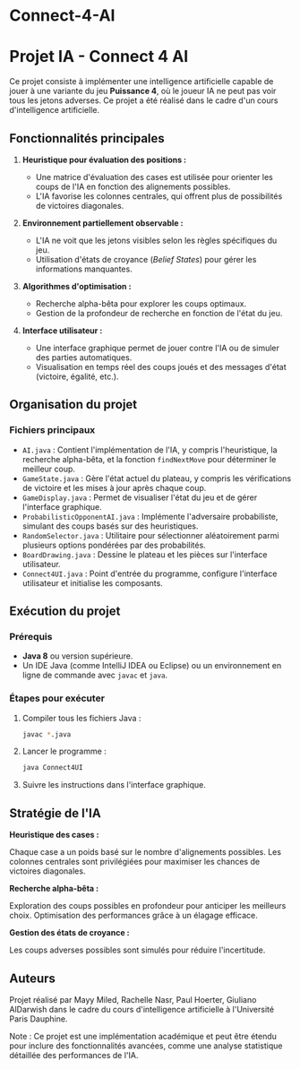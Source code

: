 # Connect-4-AI

# Projet IA - Connect 4 AI

Ce projet consiste à implémenter une intelligence artificielle capable de jouer à une variante du jeu **Puissance 4**, où le joueur IA ne peut pas voir tous les jetons adverses. Ce projet a été réalisé dans le cadre d'un cours d'intelligence artificielle.

## Fonctionnalités principales

1. **Heuristique pour évaluation des positions :**
   - Une matrice d'évaluation des cases est utilisée pour orienter les coups de l'IA en fonction des alignements possibles.
   - L'IA favorise les colonnes centrales, qui offrent plus de possibilités de victoires diagonales.

2. **Environnement partiellement observable :**
   - L'IA ne voit que les jetons visibles selon les règles spécifiques du jeu.
   - Utilisation d'états de croyance (*Belief States*) pour gérer les informations manquantes.

3. **Algorithmes d'optimisation :**
   - Recherche alpha-bêta pour explorer les coups optimaux.
   - Gestion de la profondeur de recherche en fonction de l'état du jeu.

4. **Interface utilisateur :**
   - Une interface graphique permet de jouer contre l'IA ou de simuler des parties automatiques.
   - Visualisation en temps réel des coups joués et des messages d'état (victoire, égalité, etc.).

## Organisation du projet

### Fichiers principaux

- `AI.java` : Contient l'implémentation de l'IA, y compris l'heuristique, la recherche alpha-bêta, et la fonction `findNextMove` pour déterminer le meilleur coup.
- `GameState.java` : Gère l'état actuel du plateau, y compris les vérifications de victoire et les mises à jour après chaque coup.
- `GameDisplay.java` : Permet de visualiser l'état du jeu et de gérer l'interface graphique.
- `ProbabilisticOpponentAI.java` : Implémente l'adversaire probabiliste, simulant des coups basés sur des heuristiques.
- `RandomSelector.java` : Utilitaire pour sélectionner aléatoirement parmi plusieurs options pondérées par des probabilités.
- `BoardDrawing.java` : Dessine le plateau et les pièces sur l'interface utilisateur.
- `Connect4UI.java` : Point d'entrée du programme, configure l'interface utilisateur et initialise les composants.


## Exécution du projet

### Prérequis

- **Java 8** ou version supérieure.
- Un IDE Java (comme IntelliJ IDEA ou Eclipse) ou un environnement en ligne de commande avec `javac` et `java`.

### Étapes pour exécuter

1. Compiler tous les fichiers Java :
   ```bash
   javac *.java
2. Lancer le programme :
   ```bash
   java Connect4UI
4. Suivre les instructions dans l'interface graphique.

## Stratégie de l'IA
**Heuristique des cases :**

Chaque case a un poids basé sur le nombre d'alignements possibles.
Les colonnes centrales sont privilégiées pour maximiser les chances de victoires diagonales.

**Recherche alpha-bêta :**

Exploration des coups possibles en profondeur pour anticiper les meilleurs choix.
Optimisation des performances grâce à un élagage efficace.
 
**Gestion des états de croyance :**

Les coups adverses possibles sont simulés pour réduire l'incertitude.

## Auteurs 
Projet réalisé par Mayy Miled, Rachelle Nasr, Paul Hoerter, Giuliano AlDarwish dans le cadre du cours d'intelligence artificielle à l'Université Paris Dauphine.

Note : Ce projet est une implémentation académique et peut être étendu pour inclure des fonctionnalités avancées, comme une analyse statistique détaillée des performances de l'IA.
